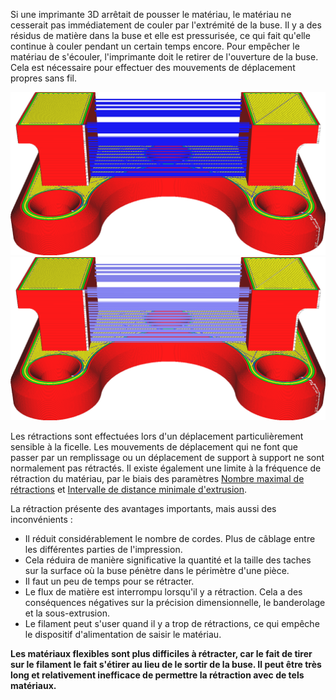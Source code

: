 Si une imprimante 3D arrêtait de pousser le matériau, le matériau ne cesserait pas immédiatement de couler par l'extrémité de la buse. Il y a des résidus de matière dans la buse et elle est pressurisée, ce qui fait qu'elle continue à couler pendant un certain temps encore. Pour empêcher le matériau de s'écouler, l'imprimante doit le retirer de l'ouverture de la buse. Cela est nécessaire pour effectuer des mouvements de déplacement propres sans fil.

![Rétractations désactivées](../../../articles/images/retraction_enable_disabled.png)
![Les mouvements de déplacement rétractés apparaissent en bleu plus clair](../../../articles/images/retraction_enable_enabled.png)

Les rétractions sont effectuées lors d'un déplacement particulièrement sensible à la ficelle. Les mouvements de déplacement qui ne font que passer par un remplissage ou un déplacement de support à support ne sont normalement pas rétractés. Il existe également une limite à la fréquence de rétraction du matériau, par le biais des paramètres [Nombre maximal de rétractions](./retraction_count_max.md) et [Intervalle de distance minimale d'extrusion](./retraction_extrusion_window.md).

La rétraction présente des avantages importants, mais aussi des inconvénients :
* Il réduit considérablement le nombre de cordes. Plus de câblage entre les différentes parties de l'impression.
* Cela réduira de manière significative la quantité et la taille des taches sur la surface où la buse pénètre dans le périmètre d'une pièce.
* Il faut un peu de temps pour se rétracter.
* Le flux de matière est interrompu lorsqu'il y a rétraction. Cela a des conséquences négatives sur la précision dimensionnelle, le banderolage et la sous-extrusion.
* Le filament peut s'user quand il y a trop de rétractions, ce qui empêche le dispositif d'alimentation de saisir le matériau.

**Les matériaux flexibles sont plus difficiles à rétracter, car le fait de tirer sur le filament le fait s'étirer au lieu de le sortir de la buse. Il peut être très long et relativement inefficace de permettre la rétraction avec de tels matériaux.**


